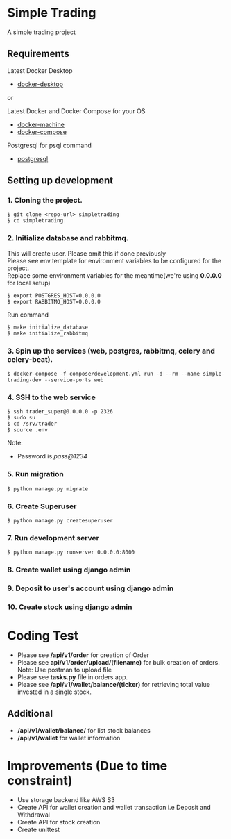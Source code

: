 # Simple Trading
A simple trading project

## Requirements
Latest Docker Desktop
- [docker-desktop](https://docs.docker.com/desktop/)

or

Latest Docker and Docker Compose for your OS
- [docker-machine](https://docs.docker.com/engine/installation/)
- [docker-compose](https://docs.docker.com/compose/install/)

Postgresql for psql command
- [postgresql](https://www.postgresql.org/download/)


## Setting up development
### 1. Cloning the project.
```commandline
$ git clone <repo-url> simpletrading
$ cd simpletrading
```
### 2. Initialize database and rabbitmq.
This will create user. Please omit this if done previously  
Please see env.template for environment variables to be configured for the project.  
Replace some environment variables for the meantime(we're using __0.0.0.0__ for local setup)
```commandline
$ export POSTGRES_HOST=0.0.0.0
$ export RABBITMQ_HOST=0.0.0.0
```
Run command
```commandline
$ make initialize_database
$ make initialize_rabbitmq
```

### 3. Spin up  the services (web, postgres, rabbitmq, celery and celery-beat).
```commandline
$ docker-compose -f compose/development.yml run -d --rm --name simple-trading-dev --service-ports web
```

### 4. SSH to the web service
```commandline
$ ssh trader_super@0.0.0.0 -p 2326
$ sudo su
$ cd /srv/trader
$ source .env
```
Note:
- Password is *pass@1234* 


### 5. Run migration
```commandline
$ python manage.py migrate
```

### 6. Create Superuser
```commandline
$ python manage.py createsuperuser
```

### 7. Run development server
```commandline
$ python manage.py runserver 0.0.0.0:8000
```

### 8. Create wallet using django admin
### 9. Deposit to user's account using django admin
### 10. Create stock using django admin

# Coding Test
- Please see __/api/v1/order__ for creation of Order
- Please see __api/v1/order/upload/(filename)__ for bulk creation of orders. Note: Use postman to upload file
- Please see __tasks.py__ file in orders app.
- Please see __/api/v1/wallet/balance/(ticker)__ for retrieving total value invested in a single stock.

## Additional

- __/api/v1/wallet/balance/__ for list stock balances
- __/api/v1/wallet__ for wallet information

# Improvements (Due to time constraint)
- Use storage backend like AWS S3
- Create API for wallet creation and wallet transaction i.e Deposit and Withdrawal
- Create API for stock creation
- Create unittest